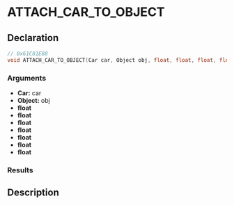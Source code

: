 # ATTACH_CAR_TO_OBJECT

## Declaration
```cpp
// 0x61C81E88
void ATTACH_CAR_TO_OBJECT(Car car, Object obj, float, float, float, float, float, float, float);
```

### Arguments
- **Car:** car
- **Object:** obj
- **float**
- **float**
- **float**
- **float**
- **float**
- **float**
- **float**

### Results

## Description
